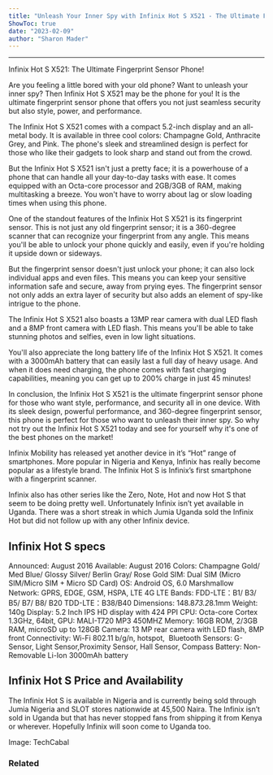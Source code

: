 ```yaml
---
title: "Unleash Your Inner Spy with Infinix Hot S X521 - The Ultimate Fingerprint Sensor Phone!"
ShowToc: true 
date: "2023-02-09"
author: "Sharon Mader"
---
```

*****
Infinix Hot S X521: The Ultimate Fingerprint Sensor Phone!

Are you feeling a little bored with your old phone? Want to unleash your inner spy? Then Infinix Hot S X521 may be the phone for you! It is the ultimate fingerprint sensor phone that offers you not just seamless security but also style, power, and performance.

The Infinix Hot S X521 comes with a compact 5.2-inch display and an all-metal body. It is available in three cool colors: Champagne Gold, Anthracite Grey, and Pink. The phone's sleek and streamlined design is perfect for those who like their gadgets to look sharp and stand out from the crowd.

But the Infinix Hot S X521 isn't just a pretty face; it is a powerhouse of a phone that can handle all your day-to-day tasks with ease. It comes equipped with an Octa-core processor and 2GB/3GB of RAM, making multitasking a breeze. You won't have to worry about lag or slow loading times when using this phone.

One of the standout features of the Infinix Hot S X521 is its fingerprint sensor. This is not just any old fingerprint sensor; it is a 360-degree scanner that can recognize your fingerprint from any angle. This means you'll be able to unlock your phone quickly and easily, even if you're holding it upside down or sideways.

But the fingerprint sensor doesn't just unlock your phone; it can also lock individual apps and even files. This means you can keep your sensitive information safe and secure, away from prying eyes. The fingerprint sensor not only adds an extra layer of security but also adds an element of spy-like intrigue to the phone.

The Infinix Hot S X521 also boasts a 13MP rear camera with dual LED flash and a 8MP front camera with LED flash. This means you'll be able to take stunning photos and selfies, even in low light situations.

You'll also appreciate the long battery life of the Infinix Hot S X521. It comes with a 3000mAh battery that can easily last a full day of heavy usage. And when it does need charging, the phone comes with fast charging capabilities, meaning you can get up to 200% charge in just 45 minutes!

In conclusion, the Infinix Hot S X521 is the ultimate fingerprint sensor phone for those who want style, performance, and security all in one device. With its sleek design, powerful performance, and 360-degree fingerprint sensor, this phone is perfect for those who want to unleash their inner spy. So why not try out the Infinix Hot S X521 today and see for yourself why it's one of the best phones on the market!


Infinix Mobility has released yet another device in it’s “Hot” range of smartphones. More popular in Nigeria and Kenya, Infinix has really become popular as a lifestyle brand. The Infinix Hot S is Infinix’s first smartphone with a fingerprint scanner.
 
Infinix also has other series like the Zero, Note, Hot and now Hot S that seem to be doing pretty well. Unfortunately Infinix isn’t yet available in Uganda. There was a short streak in which Jumia Uganda sold the Infinix Hot but did not follow up with any other Infinix device.
 
## Infinix Hot S specs
 
Announced: August 2016
Available: August 2016
Colors: Champagne Gold/ Med Blue/ Glossy Silver/ Berlin Gray/ Rose Gold
SIM: Dual SIM (Micro SIM/Micro SIM + Micro SD Card)
OS: Android OS, 6.0 Marshmallow
Network: GPRS, EDGE, GSM, HSPA, LTE
4G LTE Bands: FDD-LTE：B1/ B3/ B5/ B7/ B8/ B20
TDD-LTE：B38/B40
Dimensions: 148.8*73.2*8.1mm
Weight: 140g
Display: 5.2 Inch IPS HD display with 424 PPI
CPU: Octa-core Cortex 1.3GHz, 64bit,
GPU: MALI-T720 MP3 450MHZ
Memory: 16GB ROM, 2/3GB RAM, microSD up to 128GB
Camera: 13 MP rear camera with LED flash, 8MP front
Connectivity: Wi-Fi 802.11 b/g/n, hotspot,  Bluetooth
Sensors: G-Sensor, Light Sensor,Proximity Sensor, Hall Sensor, Compass
Battery: Non-Removable Li-Ion 3000mAh battery
 
## Infinix Hot S Price and Availability
 
The Infinix Hot S is available in Nigeria and is currently being sold through Jumia Nigeria and SLOT stores nationwide at 45,500 Naira. The Infinix isn’t sold in Uganda but that has never stopped fans from shipping it from Kenya or wherever. Hopefully Infinix will soon come to Uganda too.
 
Image: TechCabal
 
### Related



